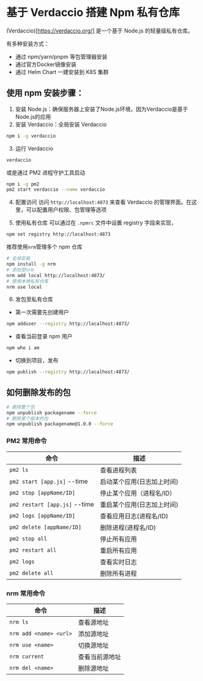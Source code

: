 # 基于 Verdaccio 搭建 Npm 私有仓库

(Verdaccio)[https://verdaccio.org/] 是一个基于 Node.js 的轻量级私有仓库。

有多种安装方式：
- 通过 npm/yarn/pnpm 等包管理器安装
- 通过官方Docker镜像安装
- 通过 Helm Chart 一建安装到 K8S 集群

## 使用 npm 安装步骤：
1. 安装 Node.js：确保服务器上安装了Node.js环境，因为Verdaccio是基于Node.js的应用
2. 安装 Verdaccio：全局安装 Verdaccio
```bash
npm i -g verdaccio
```
3. 运行 Verdaccio
```bash
verdaccio
```
或是通过 PM2 进程守护工具启动
```bash
npm i -g pm2
pm2 start verdaccio --name verdaccio
```

4. 配置访问
访问 `http://localhost:4873` 来查看 Verdaccio 的管理界面。在这里，可以配置用户权限、包管理等选项

5. 使用私有仓库
可以通过在 `.npmrc` 文件中设置 registry 字段来实现，
```bash
npm set registry http://localhost:4873
```
推荐使用`nrm`管理多个 npm 仓库
```bash
# 全局安装
npm install -g nrm
# 添加至nrm
nrm add local http://localhost:4873/
# 使用本地私有仓库
nrm use local
```
6. 发包至私有仓库
- 第一次需要先创建用户
```bash
npm adduser --registry http://localhost:4873/
```

- 查看当前登录 npm 用户
```bash
npm who i am
```

- 切换到项目，发布
```bash
npm publish --registry http://localhost:4873/
```

## 如何删除发布的包
```bash
# 删除整个包
npm unpublish packagename --force
# 删除某个版本的包
npm unpublish packagename@1.0.0 --force
```

### PM2 常用命令
| 命令 | 描述 |
|----|----|
| `pm2 ls` | 查看进程列表 |
| `pm2 start [app.js]` --time | 启动某个应用(日志加上时间) |
| `pm2 stop [appName/ID]` | 停止某个应用（进程名/ID） |
| `pm2 restart [app.js]` --time | 重启某个应用(日志加上时间) |
| `pm2 logs [appName/ID]` | 查看应用日志(进程名/ID) |
| `pm2 delete [appName/ID]` | 删除进程(进程名/ID) |
| `pm2 stop all` | 停止所有应用 |
| `pm2 restart all` | 重启所有应用 |
| `pm2 logs` | 查看实时日志 |
| `pm2 delete all` | 删除所有进程 |

### nrm 常用命令
| 命令 | 描述 |
| ---- | ---- |
| `nrm ls` | 查看源地址 |
| `nrm add <name> <url>` | 添加源地址 |
| `nrm use <name>` | 切换源地址 |
| `nrm current` | 查看当前源地址 |
| `nrm del <name>` | 删除源地址 |
